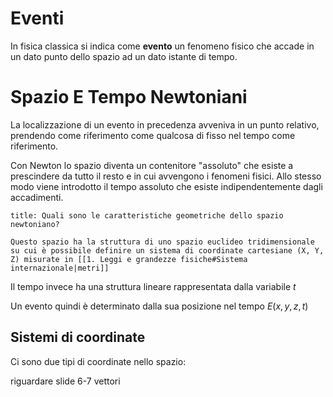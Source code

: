 # Eventi

In fisica classica si indica come __evento__ un fenomeno fisico che accade in un dato punto dello spazio ad un dato istante di tempo.

# Spazio E Tempo Newtoniani

La localizzazione di un evento in precedenza avveniva in un punto relativo, prendendo come riferimento come qualcosa di fisso nel tempo come riferimento.

Con Newton lo spazio diventa un contenitore "assoluto" che esiste a prescindere da tutto il resto e in cui avvengono i fenomeni fisici. Allo stesso modo viene introdotto il tempo assoluto che esiste indipendentemente dagli accadimenti.

```ad-question
title: Quali sono le caratteristiche geometriche dello spazio newtoniano?

Questo spazio ha la struttura di uno spazio euclideo tridimensionale su cui è possibile definire un sistema di coordinate cartesiane (X, Y, Z) misurate in [[1. Leggi e grandezze fisiche#Sistema internazionale|metri]]

```

Il tempo invece ha una struttura lineare rappresentata dalla variabile $t$

Un evento quindi è determinato dalla sua posizione nel tempo $E(x,y,z,t)$ 

## Sistemi di coordinate

Ci sono due tipi di coordinate nello spazio:

riguardare slide 6-7 vettori